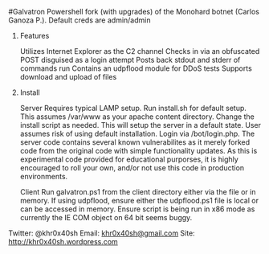 #Galvatron
  Powershell fork (with upgrades) of the Monohard botnet (Carlos Ganoza P.). Default creds are admin/admin

  1. Features

     Utilizes Internet Explorer as the C2 channel
     Checks in via an obfuscated POST disguised as a login attempt
     Posts back stdout and stderr of commands run
     Contains an udpflood module for DDoS tests
     Supports download and upload of files

  2. Install

     Server
	Requires typical LAMP setup.
	Run install.sh for default setup. This assumes /var/www as your apache content directory.  Change the install script as needed.
	This will setup the server in a default state.  User assumes risk of using default installation. Login via /bot/login.php.
	The server code contains several known vulnerabilites as it merely forked code from the original code with simple functionality updates.
        As this is experimental code provided for educational purporses, it is highly encouraged to roll your own, and/or not use this code in production environments.

     Client
	Run galvatron.ps1 from the client directory either via the file or in memory.  If using udpflood, ensure either the udpflood.ps1 file is local or can be accessed in memory.
	Ensure script is being run in x86 mode as currently the IE COM object on 64 bit seems buggy.

Twitter:  @khr0x40sh
Email:    khr0x40sh@gmail.com
Site:	  http://khr0x40sh.wordpress.com

